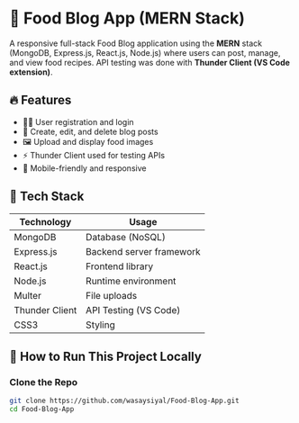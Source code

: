 # 🍔 Food Blog App (MERN Stack)

A responsive full-stack Food Blog application using the **MERN** stack (MongoDB, Express.js, React.js, Node.js) where users can post, manage, and view food recipes. API testing was done with **Thunder Client (VS Code extension)**.

## 🔥 Features
- 👨‍🍳 User registration and login
- 📝 Create, edit, and delete blog posts
- 🖼️ Upload and display food images
- ⚡ Thunder Client used for testing APIs
- 📱 Mobile-friendly and responsive

## 🧱 Tech Stack
| Technology     | Usage                    |
|----------------|--------------------------|
| MongoDB        | Database (NoSQL)         |
| Express.js     | Backend server framework |
| React.js       | Frontend library         |
| Node.js        | Runtime environment      |
| Multer         | File uploads             |
| Thunder Client | API Testing (VS Code)    |
| CSS3           | Styling                  |

## 🚀 How to Run This Project Locally

### Clone the Repo
```bash
git clone https://github.com/wasaysiyal/Food-Blog-App.git
cd Food-Blog-App
